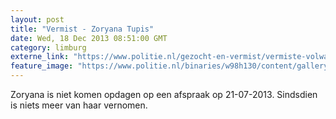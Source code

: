 ```yaml
---
layout: post
title: "Vermist - Zoryana Tupis"
date: Wed, 18 Dec 2013 08:51:00 GMT
category: limburg
externe_link: "https://www.politie.nl/gezocht-en-vermist/vermiste-volwassenen/2013/december/00-valeriya-kazmirchuk.html"
feature_image: "https://www.politie.nl/binaries/w98h130/content/gallery/politie/vermist/vermiste-volwassenen/2013/december/valeriya-kazmirchuk-1.jpg"
---
```


Zoryana is niet komen opdagen op een afspraak op 21-07-2013. Sindsdien is niets meer van haar vernomen.
